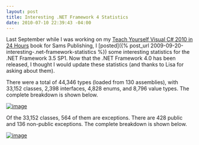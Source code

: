 ```yaml
---
layout: post
title: Interesting .NET Framework 4 Statistics
date: 2010-07-10 22:39:43 -04:00
---
```


Last September while I was working on my [Teach Yourself Visual C# 2010 in 24 Hours](http://www.amazon.com/gp/product/0672331012?ie=UTF8&tag=scotdorm-20&linkCode=as2&camp=1789&creative=390957&creativeASIN=0672331012) book for Sams Publishing, I [posted]({% post_url 2009-09-20-interesting-.net-framework-statistics %}) some interesting statistics for the .NET Framework 3.5 SP1. Now that the .NET Framework 4.0 has been released, I thought I would update these statistics (and thanks to Lisa for asking about them).

There were a total of 44,346 types (loaded from 130 assemblies), with 33,152 classes, 2,398 interfaces, 4,828 enums, and 8,796 value types. The complete breakdown is shown below.

[![image](http://gwb.blob.core.windows.net/sdorman/WindowsLiveWriter/Interesting.NETFramework4Statistics_13707/image_thumb.png "image")](http://gwb.blob.core.windows.net/sdorman/WindowsLiveWriter/Interesting.NETFramework4Statistics_13707/image_2.png)

Of the 33,152 classes, 564 of them are exceptions. There are 428 public and 136 non-public exceptions. The complete breakdown is shown below.

[![image](http://gwb.blob.core.windows.net/sdorman/WindowsLiveWriter/Interesting.NETFramework4Statistics_13707/image_thumb_1.png "image")](http://gwb.blob.core.windows.net/sdorman/WindowsLiveWriter/Interesting.NETFramework4Statistics_13707/image_4.png)       
